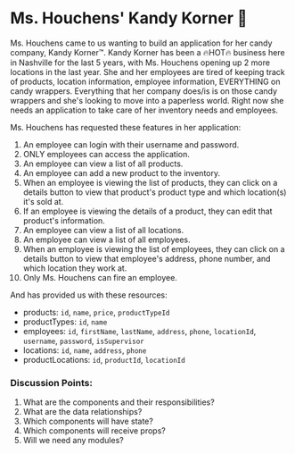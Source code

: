 # Ms. Houchens' Kandy Korner 🍭

<!--  a story for kandy korner -->
<!-- goals: 
    - go over planning process with students
    - students should lead the discussion (with us asking questions)
    - students should be able to take this criteria and build:
        - an ERD?
        - a component list/dependency graph
        - wireframe
 -->

Ms. Houchens came to us wanting to build an application for her candy company, Kandy Korner™. Kandy Korner has been a 🔥HOT🔥 business here in Nashville for the last 5 years, with Ms. Houchens opening up 2 more locations in the last year. She and her employees are tired of keeping track of products, location information, employee information, EVERYTHING on candy wrappers. Everything that her company does/is is on those candy wrappers and she's looking to move into a paperless world. Right now she needs an application to take care of her inventory needs and employees.

Ms. Houchens has requested these features in her application:

1. An employee can login with their username and password.
1. ONLY employees can access the application.
1. An employee can view a list of all products.
1. An employee can add a new product to the inventory.
1. When an employee is viewing the list of products, they can click on a details button to view that product's product type and which location(s) it's sold at.
1. If an employee is viewing the details of a product, they can edit that product's information.
1. An employee can view a list of all locations.
1. An employee can view a list of all employees.
1. When an employee is viewing the list of employees, they can click on a details button to view that employee's address, phone number, and which location they work at.
1. Only Ms. Houchens can fire an employee.

And has provided us with these resources:
- products: `id`, `name`, `price`, `productTypeId`
- productTypes: `id`, `name`
- employees: `id`, `firstName`, `lastName`, `address`, `phone`, `locationId`, `username`, `password`, `isSupervisor`
- locations: `id`, `name`, `address`, `phone`
- productLocations: `id`, `productId`, `locationId`

### Discussion Points:
1. What are the components and their responsibilities?
1. What are the data relationships?
1. Which components will have state?
1. Which components will receive props?
1. Will we need any modules?

<!-- ```json
{
    "products": [
        {
            "id": 1,
            "name": "Pink Gummy Bears",
            "price": "3.99",
            "productTypeId": 2
        },
        {
            "id": 2,
            "name": "Houchen's Favorite Licorice",
            "price": "60.95",
            "productTypeId": 4
        },
        {
            "id": 3,
            "name": "Ghost Pepper Chocolate Bar",
            "price": "4.07",
            "productTypeId": 1
        },
        {
            "id": 4,
            "name": "World's Softest Jawbreaker",
            "price": "20.99",
            "productTypeId": 3
        },
        {
            "id": 5,
            "name": "World's Shortest Lasting Gum",
            "price": "99.99",
            "productTypeId": 5
        },
        {
            "id": 6,
            "name": "Jolly Developer",
            "price": "65,000.00",
            "productTypeId": 3
        },
        {
            "id": 7,
            "name": "Candy Broccoli",
            "price": "2.99",
            "productTypeId": 3
        },
        {
            "id": 8,
            "name": "Chocolate Tux",
            "price": "3.89",
            "productTypeId": 1
        }
    ],
    "productTypes": [
        {
            "id": 1,
            "name": "Chocolate"
        },
        {
            "id": 2,
            "name": "Gummy"
        },
        {
            "id": 3,
            "name": "Hard Candy"
        },
        {
            "id": 4,
            "name": "Licorice"
        },
        {
            "id": 5,
            "name": "Gum"
        }
    ],
    "locations": [
        {
            "id": 1,
            "name": "Kandy Korner Kidz",
            "address": "202 Success Circle, Nashville, TN",
            "phone": "154-7622"
        },
        {
            "id": 2,
            "name": "Kandy Korner",
            "address": "418 Teapot Way, Nashville, TN",
            "phone": "154-7624"
        },
        {
            "id": 3,
            "name": "Kandy Korner West Side",
            "address": "304 Unchanged Drive, Nashville, TN",
            "phone": "154-7626"
        }
    ],
    "employees": [
        {
            "id": 1,
            "firstName": "Sage",
            "lastName": "Houchens",
            "address": "404 Lost Way, Nashville, TN",
            "phone": "657-2355",
            "username": "houchieMama",
            "password": "appleprincess1",
            "isSupervisor": true,
            "locationId": 1
        },
        {
            "id": 2,
            "firstName": "Rose",
            "lastName": "Fieri",
            "address": "500 Internal Drive, Nashville, TN",
            "phone": "627-1435",
            "username": "galFieri",
            "password": "password123",
            "isSupervisor": false,
            "locationId": 2
        },
        {
            "id": 3,
            "firstName": "Bry",
            "lastName": "Fyve",
            "address": "403 Forbidden Way, Nashville, TN",
            "phone": "763-8733",
            "username": "bryFive",
            "password": "bryFive",
            "isSupervisor": false,
            "locationId": 3
        }
    ],
    "productLocations": [
        {
            "id": 1,
            "productId": 1,
            "locationId": 2
        },
        {
            "id": 2,
            "productId": 1,
            "locationId": 1
        },
        {
            "id": 3,
            "productId": 2,
            "locationId": 3
        },
        {
            "id": 4,
            "productId": 2,
            "locationId": 1
        },
        {
            "id": 5,
            "productId": 3,
            "locationId": 3
        },
        {
            "id": 6,
            "productId": 3,
            "locationId": 2
        },
        {
            "id": 7,
            "productId": 4,
            "locationId": 1
        },
        {
            "id": 8,
            "productId": 4,
            "locationId": 2
        },
        {
            "id": 9,
            "productId": 4,
            "locationId": 3
        },
        {
            "id": 10,
            "productId": 5,
            "locationId": 1
        },
        {
            "id": 11,
            "productId": 6,
            "locationId": 2
        },
        {
            "id": 12,
            "productId": 6,
            "locationId": 3
        },
        {
            "id": 13,
            "productId": 7,
            "locationId": 1
        },
        {
            "id": 14,
            "productId": 8,
            "locationId": 3
        },
        {
            "id": 15,
            "productId": 8,
            "locationId": 2
        },
        {
            "id": 16,
            "productId": 8,
            "locationId": 1
        }
    ]
}
``` -->